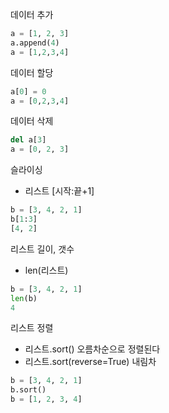 
데이터 추가

```python
a = [1, 2, 3]
a.append(4)
a = [1,2,3,4]
```

데이터 할당

```python
a[0] = 0
a = [0,2,3,4]
```

데이터 삭제

```python
del a[3]
a = [0, 2, 3]
```

슬라이싱
- 리스트 [시작:끝+1]

```python
b = [3, 4, 2, 1]
b[1:3]
[4, 2]
```

리스트 길이, 갯수
- len(리스트)

```python
b = [3, 4, 2, 1]
len(b)
4
```

리스트 정렬
- 리스트.sort() 오름차순으로 정렬된다
- 리스트.sort(reverse=True) 내림차

```python
b = [3, 4, 2, 1]
b.sort()
b = [1, 2, 3, 4]
```